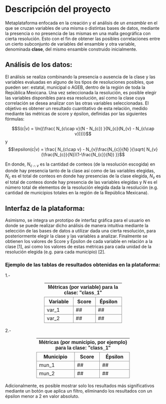 # Descripción del proyecto
Metaplataforma enfocada en la creación y el análisis de un *ensamble* en el que se cruzan variables de una misma o distintas bases de datos, mediante la presencia o no presencia de las mismas en una malla geográfica con cierta resolución. Esto con el fin de obtener las posibles correlaciones entre un cierto subconjunto de variables del ensamble y otra variable, denominada **clase**, del mismo ensamble construido inicialmente.

## Análisis de los datos:
El análisis se realiza combinando la presencia o ausencia de la clase y las variables evaluadas en alguno de los tipos de resoluciones posibles, que pueden ser: estatal, municipal o AGEB, dentro de la región de toda la República Mexicana. Una vez seleccionada la resolución, es posible elegir las variables disponibles para esa resolución, así como la clase cuya correlación se desea analizar con las otras variables seleccionadas. El objetivo es obtener un resultado cuantitativo de esta relación, medido mediante las métricas de score y épsilon, definidas por las siguientes fórmulas:

$$S(c|v) = \ln{(\frac{ N_{c\cap v}(N - N_{c}) }{N_{c}(N_{v} - N_{c\cap v})})}$$
y
$$\epsilon(c|v) = \frac{ N_{c\cap v} - N_{v}\frac{N_{c}}{N} }{\sqrt{ N_{v}(\frac{N_{c}}{N})(1-\frac{N_{c}}{N}) }}$$


En donde, $N_{c\cap v}$ es la cantidad de conteos (de la resolución escogida) en donde hay presencia tanto de la clase así como de las variables elegidas, $N_c$ es el total de conteos en donde hay presencias de la clase elegida, $N_v$ es el total de conteos donde hay presencia de las variables elegidas y $N$ es el número total de elementos de la resolución elegida dada la resolución (e.g. cantidad de municipios totales en la región de la República Mexicana).


## Interfaz de la plataforma:
Asimismo, se integra un prototipo de interfaz gráfica para el usuario en donde se puede realizar dicho análisis de manera intuitiva mediante la selección de las bases de datos a utilizar dada una cierta resolución, para posteriormente elegir la clase y las variables a analizar. Finalmente se obtienen los valores de Score y Épsilon de cada variable en relación a la clase [1], así como los valores de estas métricas para cada unidad de la resolución elegida (e.g. para cada municipio) [2].

### Ejemplo de las tablas de resultados obtenidas en la plataforma:

1.-<table style="border-collapse: collapse; width: 50%; margin-left: auto; margin-right: auto;">
<tr>
    <th colspan="3" style="font-family: Arial;">Métricas (por variable) para la clase: "class_1"</th>
</tr>
<tr>
    <th style="border: 1px solid gray;">Variable</th>
    <th style="border: 1px solid gray;">Score</th>
    <th style="border: 1px solid gray;">Épsilon</th>
</tr>
<tr>
    <td style="border: 1px solid gray;">var_1</td>
    <td style="border: 1px solid gray;">##</td>
    <td style="border: 1px solid gray;">##</td>
</tr>
<tr>
    <td style="border: 1px solid gray;">var_2</td>
    <td style="border: 1px solid gray;">##</td>
    <td style="border: 1px solid gray;">##</td>
</tr>
</table>


2.-<table style="border-collapse: collapse; width: 60%; margin-left: auto; margin-right: auto;">
<tr>
    <th colspan="3" style="font-family: Arial;">Métricas (por municipio, por ejemplo) para la clase: "class_1"</th>
</tr>
<tr>
    <th style="border: 1px solid gray;">Municipio</th>
    <th style="border: 1px solid gray;">Score</th>
    <th style="border: 1px solid gray;">Épsilon</th>
</tr>
<tr>
    <td style="border: 1px solid gray;">mun_1</td>
    <td style="border: 1px solid gray;">##</td>
    <td style="border: 1px solid gray;">##</td>
</tr>
<tr>
    <td style="border: 1px solid gray;">mun_2</td>
    <td style="border: 1px solid gray;">##</td>
    <td style="border: 1px solid gray;">##</td>
</tr>
</table>

Adicionalmente, es posible mostrar solo los resultados más significativos mediante un botón que aplica un filtro, eliminando los resultados con un épsilon menor a 2 en valor absoluto.